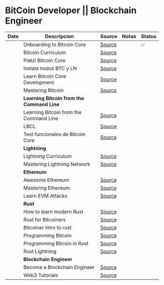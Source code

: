 # BitCoin Developer || Blockchain Engineer 

|Date| Descripcion           | Source |                                                         Notas | Status |
|-| ------------------------ | ------                                                             |---- |-- |
|| Onboarding to Bitcoin Core | [Source](https://github.com/FernandoFH/onboarding-to-bitcoin-core) |    |  ✅ |
|| Bitcoin Curriculum          |   [Source](https://github.com/FernandoFH/bitcoin-curriculum)     |     | |
|| Platzi Bitcoin Core    |    [Source](https://github.com/FernandoFH/platzi-bitcoin-core)     |      | |
|| Instala nodos BTC y LN    |    [Source](https://github.com/FernandoFH/instala-nodos-btc-y-ln)    |      | |
|| Learn Bitcoin Core Development    | [Source](https://bitcoindevs.xyz/bitcoin-core)     |      | |
|| Mastering Bitcoin    | [Source](https://github.com/FernandoFH/bitcoinbook)     |      | |
|| **Learning Bitcoin from the Command Line**   |      |      | |
|| Learning Bitcoin from the Command Line  | [Source](https://github.com/FernandoFH/Learning-Bitcoin-from-the-Command-Line) |      | |
|| LBCL   |  [Source](https://github.com/FernandoFH/LBCL)|    | |
|| Test funcionales de Bitcoin Core         |  [Source](https://github.com/FernandoFH/intro-bitcoin-functional-testing)      |      | |
|| **Lightning**    |        |      | |
|| Lightning Curriculum          |  [Source](https://github.com/FernandoFH/lightning-curriculum)   |     | |
|| Mastering Lightning Network   |  [Source](https://github.com/FernandoFH/lnbook)   |     | |
|| **Ethereum**    |        |      | |
|| Awesome Ethereum         |    [Source](https://github.com/FernandoFH/Awesome-Ethereum)  |     | |
|| Mastering Ethereum  |   [Source](https://github.com/FernandoFH/ethereumbook)   |     | |
|| Learn EVM Attacks  |   [Source](https://github.com/FernandoFH/learn-evm-attacks)  |     | |
|| **Rust**    |        |      | |
|| How to learn modern Rust    |  [Source](https://github.com/FernandoFH/How_to_learn_modern_Rust)  |      | |
|| Rust for Bitcoiners   |  [Source](https://github.com/FernandoFH/rust-for-bitcoiners)  |      | |
|| Bitcoiner intro to rust    |  [Source](https://github.com/FernandoFH/bitcoiner-intro-to-rust)  |      | |
|| Programming Bitcoin    |   [Source](https://github.com/FernandoFH/programming-bitcoin-rs)  |      | |
|| Programming Bitcoin in Rust  |  [Source](https://github.com/FernandoFH/programming_bitcoin_in_rust) |      | |
|| Rust Lightning    | [Source](https://github.com/FernandoFH/rust-lightning/)    |      | |
|| **Blockchain Engineer**   |        |      | |
|| Become a Blockchain Engineer   | [Source](https://github.com/FernandoFH/Journey-to-become-a-Blockchain-Engineer) |      | |
|| Web3 Tutorials  | [Source](https://github.com/FernandoFH/Web3Tutorials)    |      | |
